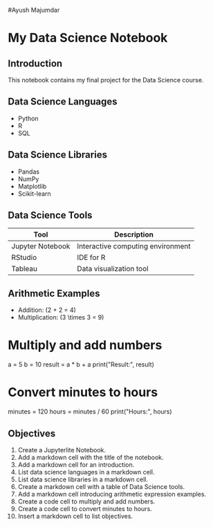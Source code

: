#Ayush Majumdar

# My Data Science Notebook
## Introduction
This notebook contains my final project for the Data Science course.

## Data Science Languages
- Python
- R
- SQL

## Data Science Libraries
- Pandas
- NumPy
- Matplotlib
- Scikit-learn

## Data Science Tools
| Tool | Description |
|------|-------------|
| Jupyter Notebook | Interactive computing environment |
| RStudio | IDE for R |
| Tableau | Data visualization tool |

## Arithmetic Examples
- Addition: \(2 + 2 = 4\)
- Multiplication: \(3 \times 3 = 9\)

# Multiply and add numbers
a = 5
b = 10
result = a * b + a
print("Result:", result)

# Convert minutes to hours
minutes = 120
hours = minutes / 60
print("Hours:", hours)

## Objectives
1. Create a Jupyterlite Notebook.
2. Add a markdown cell with the title of the notebook.
3. Add a markdown cell for an introduction.
4. List data science languages in a markdown cell.
5. List data science libraries in a markdown cell.
6. Create a markdown cell with a table of Data Science tools.
7. Add a markdown cell introducing arithmetic expression examples.
8. Create a code cell to multiply and add numbers.
9. Create a code cell to convert minutes to hours.
10. Insert a markdown cell to list objectives.

